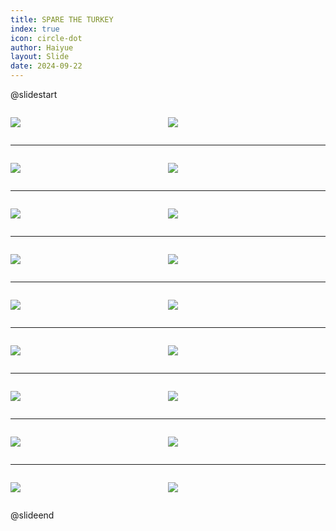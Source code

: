 ```yaml
---
title: SPARE THE TURKEY
index: true
icon: circle-dot
author: Haiyue
layout: Slide
date: 2024-09-22
---
```

 
@slidestart

<div style="display:flex">
<div style="flex:1">

![](https://raw.githubusercontent.com/yclord/reading/refs/heads/master/english/Level-N/SPARE%20THE%20TURKEY/001.webp)
</div>
<div style="flex:1">

![](https://raw.githubusercontent.com/yclord/reading/refs/heads/master/english/Level-N/SPARE%20THE%20TURKEY/002.webp)
</div>
</div>

---

<div style="display:flex">
<div style="flex:1">

![](https://raw.githubusercontent.com/yclord/reading/refs/heads/master/english/Level-N/SPARE%20THE%20TURKEY/003.webp)
</div>
<div style="flex:1">

![](https://raw.githubusercontent.com/yclord/reading/refs/heads/master/english/Level-N/SPARE%20THE%20TURKEY/004.webp)
</div>
</div>

---

<div style="display:flex">
<div style="flex:1">

![](https://raw.githubusercontent.com/yclord/reading/refs/heads/master/english/Level-N/SPARE%20THE%20TURKEY/005.webp)
</div>
<div style="flex:1">

![](https://raw.githubusercontent.com/yclord/reading/refs/heads/master/english/Level-N/SPARE%20THE%20TURKEY/006.webp)
</div>
</div>

---

<div style="display:flex">
<div style="flex:1">

![](https://raw.githubusercontent.com/yclord/reading/refs/heads/master/english/Level-N/SPARE%20THE%20TURKEY/007.webp)
</div>
<div style="flex:1">

![](https://raw.githubusercontent.com/yclord/reading/refs/heads/master/english/Level-N/SPARE%20THE%20TURKEY/008.webp)
</div>
</div>

---

<div style="display:flex">
<div style="flex:1">

![](https://raw.githubusercontent.com/yclord/reading/refs/heads/master/english/Level-N/SPARE%20THE%20TURKEY/009.webp)
</div>
<div style="flex:1">

![](https://raw.githubusercontent.com/yclord/reading/refs/heads/master/english/Level-N/SPARE%20THE%20TURKEY/010.webp)
</div>
</div>

---

<div style="display:flex">
<div style="flex:1">

![](https://raw.githubusercontent.com/yclord/reading/refs/heads/master/english/Level-N/SPARE%20THE%20TURKEY/011.webp)
</div>
<div style="flex:1">

![](https://raw.githubusercontent.com/yclord/reading/refs/heads/master/english/Level-N/SPARE%20THE%20TURKEY/012.webp)
</div>
</div>

---

<div style="display:flex">
<div style="flex:1">

![](https://raw.githubusercontent.com/yclord/reading/refs/heads/master/english/Level-N/SPARE%20THE%20TURKEY/013.webp)
</div>
<div style="flex:1">

![](https://raw.githubusercontent.com/yclord/reading/refs/heads/master/english/Level-N/SPARE%20THE%20TURKEY/014.webp)
</div>
</div>

---

<div style="display:flex">
<div style="flex:1">

![](https://raw.githubusercontent.com/yclord/reading/refs/heads/master/english/Level-N/SPARE%20THE%20TURKEY/015.webp)
</div>
<div style="flex:1">

![](https://raw.githubusercontent.com/yclord/reading/refs/heads/master/english/Level-N/SPARE%20THE%20TURKEY/016.webp)
</div>
</div>

---

<div style="display:flex">
<div style="flex:1">

![](https://raw.githubusercontent.com/yclord/reading/refs/heads/master/english/Level-N/SPARE%20THE%20TURKEY/017.webp)
</div>
<div style="flex:1">

![](https://raw.githubusercontent.com/yclord/reading/refs/heads/master/english/Level-N/SPARE%20THE%20TURKEY/018.webp)
</div>
</div>

@slideend